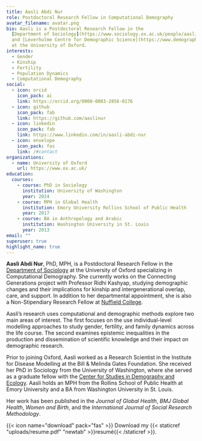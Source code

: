 ```yaml
---
title: Aasli Abdi Nur
role: Postdoctoral Research Fellow in Computational Demography
avatar_filename: avatar.png
bio: Aasli is a Postdoctoral Research Fellow in the
  [Department of Sociology](https://www.sociology.ox.ac.uk/people/aasli-abdi-nur) 
  and [Leverhulme Centre for Demographic Science](https://www.demography.ox.ac.uk/people/aasli-abdi-nur)
  at the University of Oxford.
interests:
  - Gender
  - Kinship
  - Fertility
  - Population Dynamics
  - Computational Demography
social:
  - icon: orcid
    icon_pack: ai
    link: https://orcid.org/0000-0003-2856-0176
  - icon: github
    icon_pack: fab
    link: https://github.com/aaslinur
  - icon: linkedin
    icon_pack: fab
    link: https://www.linkedin.com/in/aasli-abdi-nur
  - icon: envelope
    icon_pack: fas
    link: /#contact
organizations:
  - name: University of Oxford
    url: https://www.ox.ac.uk/
education:
  courses:
    - course: PhD in Sociology
      institution: University of Washington
      year: 2024
    - course: MPH in Global Health
      institution: Emory University Rollins School of Public Health
      year: 2017
    - course: BA in Anthropology and Arabic
      institution: Washington University in St. Louis
      year: 2013
email: ""
superuser: true
highlight_name: true
---
```

**Aasli Abdi Nur**, PhD, MPH, is a Postdoctoral Research Fellow in the [Department of Sociology](https://www.sociology.ox.ac.uk/) at the University of Oxford specializing in Computational Demography. She currently works on the Connecting Generations project with Professor Ridhi Kashyap, studying demographic changes and their implications for kinship and intergenerational overlap, care, and support. In addition to her departmental appointment, she is also a Non-Stipendiary Research Fellow at [Nuffield College](https://www.nuffield.ox.ac.uk/people/academics/).

Aasli’s research uses computational and demographic methods explore two main areas of interest. The first focuses on the use individual-level modelling approaches to study gender, fertility, and family dynamics across the life course. The second examines epistemic inequalities in the production and dissemination of scientific knowledge and their impact on demographic research.

Prior to joining Oxford, Aasli worked as a Research Scientist in the Institute for Disease Modelling at the Bill & Melinda Gates Foundation. She received her PhD in Sociology from the University of Washington, where she served as a graduate fellow with the [Center for Studies in Demography and Ecology](https://csde.washington.edu/). Aasli holds an MPH from the Rollins School of Public Health at Emory University and a BA from Washington University in St. Louis. 

Her work has been published in the *Journal of Global Health*, *BMJ Global Health*, *Women and Birth*, and the *International Journal of Social Research Methodology*. 

{{< icon name="download" pack="fas" >}} Download my {{< staticref "uploads/resume.pdf" "newtab" >}}resumé{{< /staticref >}}.
